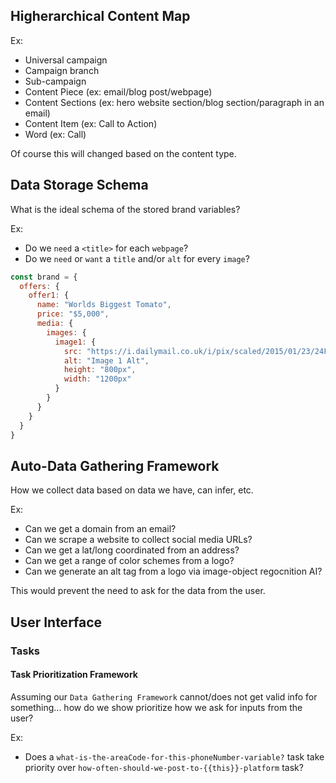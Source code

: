 ## Higherarchical Content Map
Ex:

- Universal campaign
- Campaign branch
- Sub-campaign
- Content Piece (ex: email/blog post/webpage)
- Content Sections (ex: hero website section/blog section/paragraph in an email)
- Content Item (ex: Call to Action)
- Word (ex: Call)

Of course this will changed based on the content type.

## Data Storage Schema
What is the ideal schema of the stored brand variables?

Ex:
- Do we `need` a `<title>` for each `webpage`?
- Do we `need` or `want` a `title` and/or `alt` for every `image`?

```js
const brand = {
  offers: {
    offer1: {
      name: "Worlds Biggest Tomato",
      price: "$5,000",
      media: {
        images: {
          image1: {
            src: "https://i.dailymail.co.uk/i/pix/scaled/2015/01/23/24F8A1AC00000578-0-image-a-50_1422015746402.jpg",
            alt: "Image 1 Alt",
            height: "800px",
            width: "1200px"
          }
        }
      }
    }
  }
}
```

## Auto-Data Gathering Framework
How we collect data based on data we have, can infer, etc.

Ex:
- Can we get a domain from an email?
- Can we scrape a website to collect social media URLs?
- Can we get a lat/long coordinated from an address?
- Can we get a range of color schemes from a logo?
- Can we generate an alt tag from a logo via image-object regocnition AI?

This would prevent the need to ask for the data from the user.

## User Interface
### Tasks
#### Task Prioritization Framework

Assuming our `Data Gathering Framework` cannot/does not get valid info for something... how do we show prioritize how we ask for inputs from the user?

Ex:
- Does a `what-is-the-areaCode-for-this-phoneNumber-variable?` task take priority over `how-often-should-we-post-to-{{this}}-platform` task?
